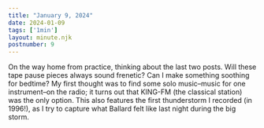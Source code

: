 ```yaml
---
title: "January 9, 2024"
date: 2024-01-09
tags: ['1min']
layout: minute.njk
postnumber: 9
---
```



On the way home from practice, thinking about the last two posts. Will these tape pause pieces always sound frenetic? Can I make something soothing for bedtime? My first thought was to find some solo music–music for one instrument–on the radio; it turns out that KING-FM (the classical station) was the only option. This also features the first thunderstorm I recorded (in 1996!), as I try to capture what Ballard felt like last night during the big storm. 




